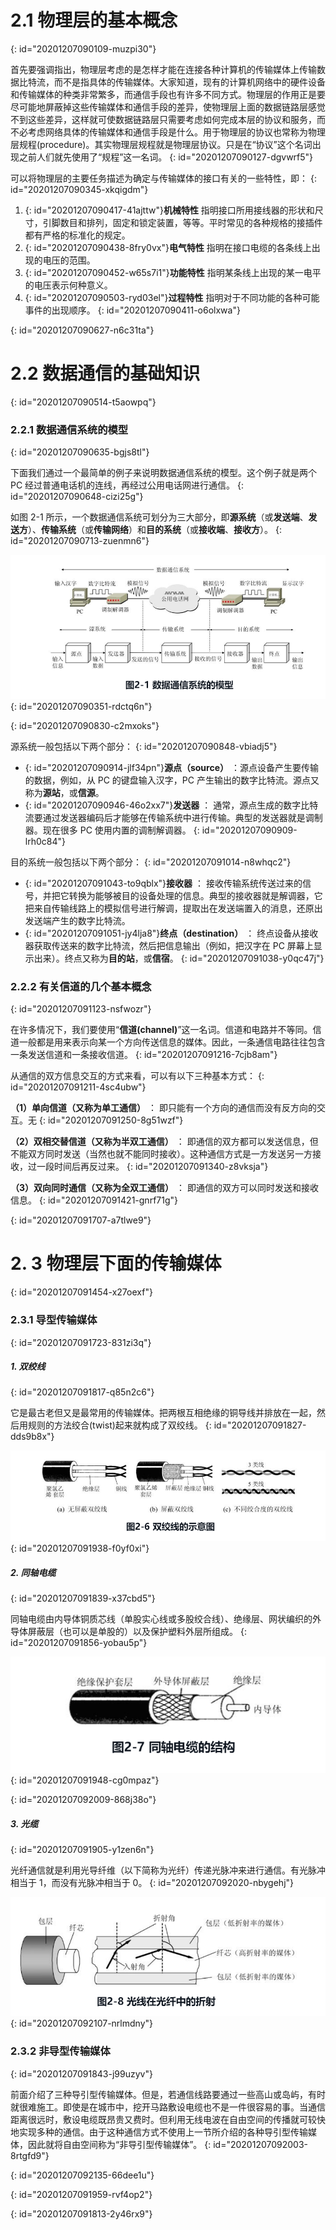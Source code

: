 # 2.1 物理层的基本概念
{: id="20201207090109-muzpi30"}

首先要强调指出，物理层考虑的是怎样才能在连接各种计算机的传输媒体上传输数据比特流，而不是指具体的传输媒体。大家知道，现有的计算机网络中的硬件设备和传输媒体的种类非常繁多，而通信手段也有许多不同方式。物理层的作用正是要尽可能地屏蔽掉这些传输媒体和通信手段的差异，使物理层上面的数据链路层感觉不到这些差异，这样就可使数据链路层只需要考虑如何完成本层的协议和服务，而不必考虑网络具体的传输媒体和通信手段是什么。用于物理层的协议也常称为物理层规程(procedure)。其实物理层规程就是物理层协议。只是在“协议”这个名词出现之前人们就先使用了“规程”这一名词。
{: id="20201207090127-dgvwrf5"}

可以将物理层的主要任务描述为确定与传输媒体的接口有关的一些特性，即：
{: id="20201207090345-xkqigdm"}

1. {: id="20201207090417-41ajttw"}**机械特性** 指明接口所用接线器的形状和尺寸，引脚数目和排列，固定和锁定装置，等等。平时常见的各种规格的接插件都有严格的标准化的规定。
2. {: id="20201207090438-8fry0vx"}**电气特性** 指明在接口电缆的各条线上出现的电压的范围。
3. {: id="20201207090452-w65s7i1"}**功能特性** 指明某条线上出现的某一电平的电压表示何种意义。
4. {: id="20201207090503-ryd03el"}**过程特性** 指明对于不同功能的各种可能事件的出现顺序。
{: id="20201207090411-o6olxwa"}

{: id="20201207090627-n6c31ta"}

# 2.2  数据通信的基础知识
{: id="20201207090514-t5aowpq"}

### 2.2.1 数据通信系统的模型
{: id="20201207090635-bgjs8tl"}

下面我们通过一个最简单的例子来说明数据通信系统的模型。这个例子就是两个 PC 经过普通电话机的连线，再经过公用电话网进行通信。
{: id="20201207090648-cizi25g"}

如图 2-1 所示，一个数据通信系统可划分为三大部分，即**源系统**（或**发送端**、**发送方**）、**传输系统**（或**传输网络**）和**目的系统**（或**接收端**、**接收方**）。
{: id="20201207090713-zuenmn6"}

![21.png](assets/20201207090828-k7qgtd5-2-1.png)
{: id="20201207090351-rdctq6n"}

{: id="20201207090830-c2mxoks"}

源系统一般包括以下两个部分：
{: id="20201207090848-vbiadj5"}

- {: id="20201207090914-jlf34pn"}**源点（source）** ：源点设备产生要传输的数据，例如，从 PC 的键盘输入汉字，PC 产生输出的数字比特流。源点又称为**源站**，或**信源**。
- {: id="20201207090946-46o2xx7"}**发送器** ： 通常，源点生成的数字比特流要通过发送器编码后才能够在传输系统中进行传输。典型的发送器就是调制器。现在很多 PC 使用内置的调制解调器。
{: id="20201207090909-lrh0c84"}

目的系统一般包括以下两个部分：
{: id="20201207091014-n8whqc2"}

- {: id="20201207091043-to9qblx"}**接收器** ： 接收传输系统传送过来的信号，并把它转换为能够被目的设备处理的信息。典型的接收器就是解调器，它把来自传输线路上的模拟信号进行解调，提取出在发送端置入的消息，还原出发送端产生的数字比特流。
- {: id="20201207091051-jy4lja8"}**终点（destination）** ： 终点设备从接收器获取传送来的数字比特流，然后把信息输出（例如，把汉字在 PC 屏幕上显示出来）。终点又称为**目的站**，或**信宿**。
{: id="20201207091038-y0qc47j"}

### 2.2.2 有关信道的几个基本概念
{: id="20201207091123-nsfwozr"}

在许多情况下，我们要使用“**信道(channel)**”这一名词。信道和电路并不等同。信道一般都是用来表示向某一个方向传送信息的媒体。因此，一条通信电路往往包含一条发送信道和一条接收信道。
{: id="20201207091216-7cjb8am"}

从通信的双方信息交互的方式来看，可以有以下三种基本方式：
{: id="20201207091211-4sc4ubw"}

**（1）单向信道（又称为单工通信）** ： 即只能有一个方向的通信而没有反方向的交互。无
{: id="20201207091250-8g51wzf"}

**（2）双相交替信道（又称为半双工通信）** ： 即通信的双方都可以发送信息，但不能双方同时发送（当然也就不能同时接收）。这种通信方式是一方发送另一方接收，过一段时间后再反过来。
{: id="20201207091340-z8vksja"}

**（3）双向同时通信（又称为全双工通信）** ： 即通信的双方可以同时发送和接收信息。
{: id="20201207091421-gnrf71g"}

{: id="20201207091707-a7tlwe9"}

# 2. 3 物理层下面的传输媒体
{: id="20201207091454-x27oexf"}

### 2.3.1 导型传输媒体
{: id="20201207091723-831zi3q"}

##### 1. 双绞线
{: id="20201207091817-q85n2c6"}

它是最古老但又是最常用的传输媒体。把两根互相绝缘的铜导线并排放在一起，然后用规则的方法绞合(twist)起来就构成了双绞线。
{: id="20201207091827-dds9b8x"}

![26.png](assets/20201207091946-dsuuuxc-2-6.png)
{: id="20201207091938-f0yf0xi"}

##### 2. 同轴电缆
{: id="20201207091839-x37cbd5"}

同轴电缆由内导体铜质芯线（单股实心线或多股绞合线）、绝缘层、网状编织的外导体屏蔽层（也可以是单股的）以及保护塑料外层所组成。
{: id="20201207091856-yobau5p"}

![27.png](assets/20201207091954-z4fuhxh-2-7.png)
{: id="20201207091948-cg0mpaz"}

{: id="20201207092009-868j38o"}

##### 3. 光缆
{: id="20201207091905-y1zen6n"}

光纤通信就是利用光导纤维（以下简称为光纤）传递光脉冲来进行通信。有光脉冲相当于 1，而没有光脉冲相当于 0。
{: id="20201207092020-nbygehj"}

![28.png](assets/20201207092112-d6gzi5s-2-8.png)
{: id="20201207092107-nrlmdny"}

### 2.3.2 非导型传输媒体
{: id="20201207091843-j99uzyv"}

前面介绍了三种导引型传输媒体。但是，若通信线路要通过一些高山或岛屿，有时就很难施工。即使是在城市中，挖开马路敷设电缆也不是一件很容易的事。当通信距离很远时，敷设电缆既昂贵又费时。但利用无线电波在自由空间的传播就可较快地实现多种的通信。由于这种通信方式不使用上一节所介绍的各种导引型传输媒体，因此就将自由空间称为“非导引型传输媒体”。
{: id="20201207092003-8rtgfd9"}

{: id="20201207092135-66dee1u"}

{: id="20201207091959-rvf4op2"}

{: id="20201207091813-2y46rx9"}
